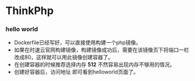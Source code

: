# ThinkPhp
 
### hello world
 
* Dockerfile已经写好，可以直接使用构建一个php镜像。
* 如果在时速云官网构建镜像，构建镜像成功后，需要在该镜像页下将端口一栏改成80，这样就可以用此镜像创建容器了。
* 在创建容器的时候推荐选择内存 **512** 不然容易出现内存不够用的情况。
* 创建好容器后，访问地址 即可看到helloworld页面了。
